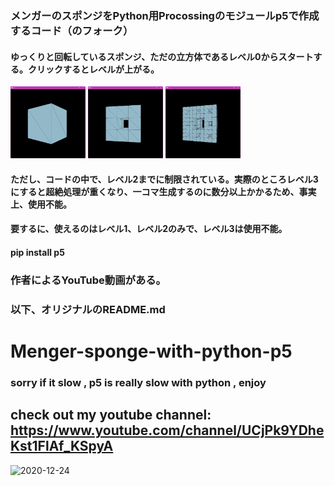 ### メンガーのスポンジをPython用Procossingのモジュールp5で作成するコード（のフォーク）
#### ゆっくりと回転しているスポンジ、ただの立方体であるレベル0からスタートする。クリックするとレベルが上がる。
[<img src="./images/menger_sponge_0.png" width="120">](./images/menger_sponge_0.png) [<img src="./images/menger_sponge_1.png" width="120">](./images/menger_sponge_1.png) [<img src="./images/menger_sponge_2.png" width="120">](./images/menger_sponge_2.png)

#### ただし、コードの中で、レベル2までに制限されている。実際のところレベル3にすると超絶処理が重くなり、一コマ生成するのに数分以上かかるため、事実上、使用不能。
#### 要するに、使えるのはレベル1、レベル2のみで、レベル3は使用不能。


#### pip install p5

### 作者によるYouTube動画がある。
### 以下、オリジナルのREADME.md
#

# Menger-sponge-with-python-p5
### sorry if it slow , p5 is really slow with python , enjoy
## check out my youtube channel: https://www.youtube.com/channel/UCjPk9YDheKst1FlAf_KSpyA
![2020-12-24](https://user-images.githubusercontent.com/48150537/103102721-518ed380-4643-11eb-9e4b-7c55f17ee39a.png)

